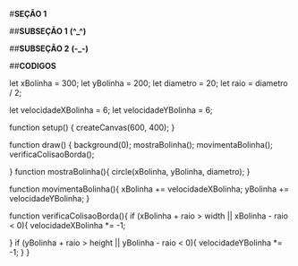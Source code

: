 #**SEÇÃO 1**

##**SUBSEÇÃO 1**
**(^_^)**

##**SUBSEÇÃO 2**
**(-_-)**


##**CODIGOS**

let xBolinha = 300;
let yBolinha = 200;
let diametro = 20;
let raio = diametro / 2;

let velocidadeXBolinha = 6;
let velocidadeYBolinha = 6;

function setup() {
  createCanvas(600, 400);
}

function draw() {
  background(0);
  mostraBolinha();
  movimentaBolinha();
  verificaColisaoBorda();
 
 
 
  }
function mostraBolinha(){
  circle(xBolinha, yBolinha,  diametro);
}

function movimentaBolinha(){
    xBolinha += velocidadeXBolinha;
  yBolinha += velocidadeYBolinha;
}

function verificaColisaoBorda(){
  if (xBolinha + raio > width ||
     xBolinha - raio < 0){
    velocidadeXBolinha *= -1;
   
  }
  if (yBolinha + raio > height ||
     yBolinha - raio < 0){
    velocidadeYBolinha *= -1;
  }
}

